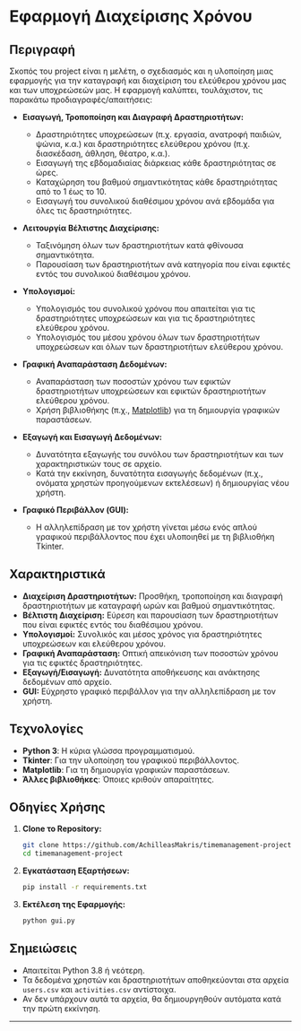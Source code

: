 # Εφαρμογή Διαχείρισης Χρόνου

## Περιγραφή
Σκοπός του project είναι η μελέτη, ο σχεδιασμός και η υλοποίηση μιας εφαρμογής για την καταγραφή και διαχείριση του ελεύθερου χρόνου μας και των υποχρεώσεών μας. Η εφαρμογή καλύπτει, τουλάχιστον, τις παρακάτω προδιαγραφές/απαιτήσεις:

- **Εισαγωγή, Τροποποίηση και Διαγραφή Δραστηριοτήτων:**
  - Δραστηριότητες υποχρεώσεων (π.χ. εργασία, ανατροφή παιδιών, ψώνια, κ.α.) και δραστηριότητες ελεύθερου χρόνου (π.χ. διασκέδαση, άθληση, θέατρο, κ.α.).
  - Εισαγωγή της εβδομαδιαίας διάρκειας κάθε δραστηριότητας σε ώρες.
  - Καταχώρηση του βαθμού σημαντικότητας κάθε δραστηριότητας από το 1 έως το 10.
  - Εισαγωγή του συνολικού διαθέσιμου χρόνου ανά εβδομάδα για όλες τις δραστηριότητες.

- **Λειτουργία Βέλτιστης Διαχείρισης:**
  - Ταξινόμηση όλων των δραστηριοτήτων κατά φθίνουσα σημαντικότητα.
  - Παρουσίαση των δραστηριοτήτων ανά κατηγορία που είναι εφικτές εντός του συνολικού διαθέσιμου χρόνου.

- **Υπολογισμοί:**
  - Υπολογισμός του συνολικού χρόνου που απαιτείται για τις δραστηριότητες υποχρεώσεων και για τις δραστηριότητες ελεύθερου χρόνου.
  - Υπολογισμός του μέσου χρόνου όλων των δραστηριοτήτων υποχρεώσεων και όλων των δραστηριοτήτων ελεύθερου χρόνου.

- **Γραφική Αναπαράσταση Δεδομένων:**
  - Αναπαράσταση των ποσοστών χρόνου των εφικτών δραστηριοτήτων υποχρεώσεων και εφικτών δραστηριοτήτων ελεύθερου χρόνου.
  - Χρήση βιβλιοθήκης (π.χ., [Matplotlib](https://matplotlib.org/)) για τη δημιουργία γραφικών παραστάσεων.

- **Εξαγωγή και Εισαγωγή Δεδομένων:**
  - Δυνατότητα εξαγωγής του συνόλου των δραστηριοτήτων και των χαρακτηριστικών τους σε αρχείο.
  - Κατά την εκκίνηση, δυνατότητα εισαγωγής δεδομένων (π.χ., ονόματα χρηστών προηγούμενων εκτελέσεων) ή δημιουργίας νέου χρήστη.

- **Γραφικό Περιβάλλον (GUI):**
  - Η αλληλεπίδραση με τον χρήστη γίνεται μέσω ενός απλού γραφικού περιβάλλοντος που έχει υλοποιηθεί με τη βιβλιοθήκη Tkinter.

## Χαρακτηριστικά
- **Διαχείριση Δραστηριοτήτων:** Προσθήκη, τροποποίηση και διαγραφή δραστηριοτήτων με καταγραφή ωρών και βαθμού σημαντικότητας.
- **Βέλτιστη Διαχείριση:** Εύρεση και παρουσίαση των δραστηριοτήτων που είναι εφικτές εντός του διαθέσιμου χρόνου.
- **Υπολογισμοί:** Συνολικός και μέσος χρόνος για δραστηριότητες υποχρεώσεων και ελεύθερου χρόνου.
- **Γραφική Αναπαράσταση:** Οπτική απεικόνιση των ποσοστών χρόνου για τις εφικτές δραστηριότητες.
- **Εξαγωγή/Εισαγωγή:** Δυνατότητα αποθήκευσης και ανάκτησης δεδομένων από αρχείο.
- **GUI:** Εύχρηστο γραφικό περιβάλλον για την αλληλεπίδραση με τον χρήστη.

## Τεχνολογίες
- **Python 3**: Η κύρια γλώσσα προγραμματισμού.
- **Tkinter**: Για την υλοποίηση του γραφικού περιβάλλοντος.
- **Matplotlib**: Για τη δημιουργία γραφικών παραστάσεων.
- **Άλλες βιβλιοθήκες**: Όποιες κριθούν απαραίτητες.

## Οδηγίες Χρήσης
1. **Clone το Repository:**
   ```bash
   git clone https://github.com/AchilleasMakris/timemanagement-project.git
   cd timemanagement-project
   ```
2. **Εγκατάσταση Εξαρτήσεων:**
   ```bash
   pip install -r requirements.txt
   ```
3. **Εκτέλεση της Εφαρμογής:**
   ```bash
   python gui.py
   ```

## Σημειώσεις
- Απαιτείται Python 3.8 ή νεότερη.
- Τα δεδομένα χρηστών και δραστηριοτήτων αποθηκεύονται στα αρχεία `users.csv` και `activities.csv` αντίστοιχα.
- Αν δεν υπάρχουν αυτά τα αρχεία, θα δημιουργηθούν αυτόματα κατά την πρώτη εκκίνηση.

---
